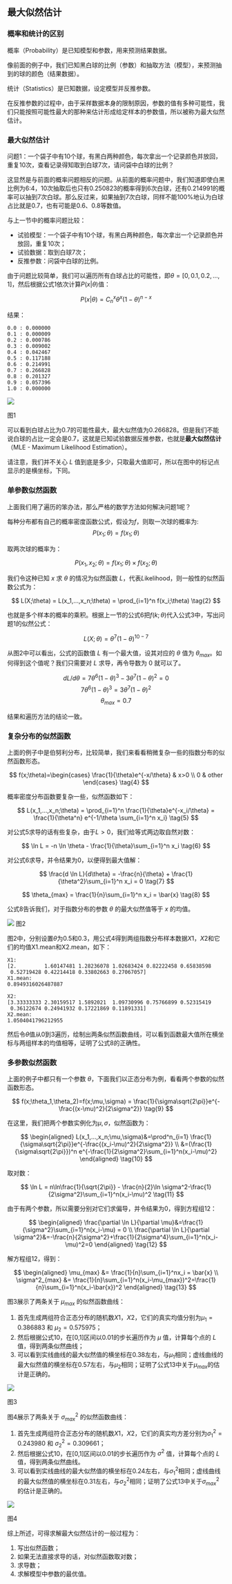 <!--Copyright © Microsoft Corporation. All rights reserved.
  适用于[License](https://github.com/Microsoft/ai-edu/blob/master/LICENSE.md)版权许可-->

## 最大似然估计

### 概率和统计的区别

概率（Probability）是已知模型和参数，用来预测结果数据。

像前面的例子中，我们已知黑白球的比例（参数）和抽取方法（模型），来预测抽到的球的颜色（结果数据）。

统计（Statistics）是已知数据，设定模型并反推参数。

在反推参数的过程中，由于采样数据本身的限制原因，参数的值有多种可能性，我们只能按照可能性最大的那种来估计形成给定样本的参数值，所以被称为最大似然估计。

### 最大似然估计

问题1：一个袋子中有10个球，有黑白两种颜色，每次拿出一个记录颜色并放回，重复10次，查看记录得知取到白球7次，请问袋中白球的比例？

这显然是与前面的概率问题相反的问题。从前面的概率问题中，我们知道即使白黑比例为6:4，10次抽取后也只有0.250823的概率得到6次白球，还有0.214991的概率可以抽到7次白球。那么反过来，如果抽到7次白球，同样不能100%地认为白球占比就是0.7，也有可能是0.6、0.8等数值。

与上一节中的概率问题比较：
- 试验模型：一个袋子中有10个球，有黑白两种颜色，每次拿出一个记录颜色并放回，重复10次；
- 试验数据：取到白球7次；
- 反推参数：问袋中白球的比例。

由于问题比较简单，我们可以遍历所有白球占比的可能性，即$\theta=[0,0.1,0.2,...,1]$，然后根据公式1依次计算$P(x|\theta)$值：

$$
P(x|\theta) = C_n^x \theta^x (1-\theta)^{n-x} \tag{1}
$$

结果：
```
0.0 : 0.000000
0.1 : 0.000009
0.2 : 0.000786
0.3 : 0.009002
0.4 : 0.042467
0.5 : 0.117188
0.6 : 0.214991
0.7 : 0.266828
0.8 : 0.201327
0.9 : 0.057396
1.0 : 0.000000
```

<img src="Images/likelihood_berno.png"/>

图1

可以看到白球占比为0.7的可能性最大，最大似然值为0.266828。但是我们不能说白球的占比一定会是0.7，这就是已知试验数据反推参数，也就是**最大似然估计**（MLE - Maximum Likelihood Estimation）。

请注意，我们并不关心 $L$ 值到底是多少，只取最大值即可，所以在图中的标记点显示的是横坐标，下同。

### 单参数似然函数

上面我们用了遍历的笨办法，那么严格的数学方法如何解决问题1呢？

每种分布都有自己的概率密度函数公式，假设为$f$，则取一次球的概率为:
$$P(x_1;\theta)=f(x_1;\theta)$$

取两次球的概率为：

$$P(x_1,x_2;\theta)=f(x_1;\theta) \times f(x_2;\theta)$$

我们令这种已知 $x$ 求 $\theta$ 的情况为似然函数 $L$，代表$L$ikelihood，则一般性的似然函数公式为：

$$
L(X;\theta) = L(x_1,...,x_n;\theta) = \prod_{i=1}^n f(x_i;\theta) \tag{2}
$$

也就是多个样本的概率的乘积。根据上一节的公式6把$f(k;\theta)$代入公式3中，写出问题1的似然公式：

$$
L(X;\theta)= \theta^7 (1-\theta)^{10-7} \tag{3}
$$

从图2中可以看出，公式的函数值 $L$ 有一个最大值，设其对应的 $\theta$ 值为 $\theta_{max}$。如何得到这个值呢？我们只需要对 $L$ 求导，再令导数为 0 就可以了。

$$
dL/d\theta=7\theta^6 (1-\theta)^3 - 3\theta^7(1-\theta)^2=0
$$
$$
7\theta^6 (1-\theta)^3 = 3\theta^7(1-\theta)^2
$$
$$
\theta_{max}=0.7
$$

结果和遍历方法的结论一致。

### 复杂分布的似然函数

上面的例子中是伯努利分布，比较简单，我们来看看稍微复杂一些的指数分布的似然函数形态。

$$
f(x;\theta)=\begin{cases} \frac{1}{\theta}e^{-x/\theta} & x>0 \\ 0 & other  \end{cases} \tag{4}
$$

概率密度分布函数要复杂一些，似然函数如下：

$$
L(x_1,...,x_n;\theta) = \prod_{i=1}^n \frac{1}{\theta}e^{-x_i/\theta} = \frac{1}{\theta^n} e^{-1/\theta \sum_{i=1}^n x_i} \tag{5}
$$

对公式5求导的话有些复杂，由于$L>0$，我们给等式两边取自然对数：

$$
\ln L = -n \ln \theta - \frac{1}{\theta}\sum_{i=1}^n x_i \tag{6}
$$

对公式6求导，并令结果为0，以便得到最大值解：

$$
\frac{d \ln L}{d\theta} = -\frac{n}{\theta} + \frac{1}{\theta^2}\sum_{i=1}^n x_i = 0 \tag{7}
$$

$$
\theta_{max} = \frac{1}{n}\sum_{i=1}^n x_i = \bar{x} \tag{8}
$$

公式8告诉我们，对于指数分布的参数 $\theta$ 的最大似然值等于 $x$ 的均值。

<img src="Images/likelihood_exp.png"/>
图2

图2中，分别设置$\theta$为0.5和0.3，用公式4得到两组指数分布样本数据$X1，X2$和它们的均值X1.mean和X2.mean，如下：
```
X1:
[2.         1.60147481 1.28236078 1.02683424 0.82222458 0.65838598
 0.52719428 0.42214418 0.33802663 0.27067057]
X1.mean:
0.8949316026487887

X2:
[3.33333333 2.30159517 1.5892021  1.09730996 0.75766899 0.52315419
 0.36122674 0.24941932 0.17221869 0.11891331]
X2.mean:
1.0504041796212955
```
然后令$\theta$值从0到3遍历，绘制出两条似然函数曲线，可以看到函数最大值所在横坐标与两组样本的均值相等，证明了公式8的正确性。

### 多参数似然函数

上面的例子中都只有一个参数 $\theta$，下面我们以正态分布为例，看看两个参数的似然函数形态。

$$
f(x;\theta_1,\theta_2)=f(x;\mu,\sigma) = \frac{1}{\sigma\sqrt{2\pi}}e^{-\frac{(x-\mu)^2}{2\sigma^2}} \tag{9}
$$

在这里，我们把两个参数实例化为$\mu,\sigma$，似然函数为：

$$
\begin{aligned}
L(x_1,...,x_n;\mu,\sigma)&=\prod^n_{i=1} \frac{1}{\sigma\sqrt{2\pi}}e^{-\frac{(x_i-\mu)^2}{2\sigma^2}}
\\
&=(\frac{1}{\sigma\sqrt{2\pi}})^n e^{-\frac{1}{2\sigma^2}\sum_{i=1}^n(x_i-\mu)^2}
\end{aligned} \tag{10}
$$

取对数：

$$
\ln L = n\ln\frac{1}{\sqrt{2\pi}} - \frac{n}{2}\ln \sigma^2-\frac{1}{2\sigma^2}\sum_{i=1}^n(x_i-\mu)^2 \tag{11}
$$

由于有两个参数，所以需要分别对它们求偏导，并令结果为0，得到方程组12：

$$
\begin{aligned}
\frac{\partial \ln L}{\partial \mu}&=\frac{1}{\sigma^2}\sum_{i=1}^n(x_i-\mu) = 0 
\\
\frac{\partial \ln L}{\partial \sigma^2}&=-\frac{n}{2\sigma^2}+\frac{1}{2\sigma^4}\sum_{i=1}^n(x_i-\mu)^2=0 
\end{aligned} \tag{12}
$$

解方程组12，得到：

$$
\begin{aligned}
\mu_{max} &= \frac{1}{n}\sum_{i=1}^nx_i = \bar{x}
\\ 
\sigma^2_{max} &= \frac{1}{n}\sum_{i=1}^n(x_i-\mu_{max})^2=\frac{1}{n}\sum_{i=1}^n(x_i-\bar{x})^2
\end{aligned} \tag{13}
$$

图3展示了两条关于 $\mu_{max}$ 的似然函数曲线：
1. 首先生成两组符合正态分布的随机数$X1，X2$，它们的真实均值分别为$\mu_{1}=0.386883$ 和 $\mu_{2}=0.575975$；
2. 然后根据公式10，在[0,1]区间以0.01的步长遍历作为 $\mu$ 值，计算每个点的 $L$ 值，得到两条似然曲线；
3. 可以看到实线曲线的最大似然值的横坐标在0.38左右，与$\mu_1$相同；虚线曲线的最大似然值的横坐标在0.57左右，与$\mu_2$相同；证明了公式13中关于$\mu_{max}$的估计是正确的。

<img src="Images/likelihood_norm_mu.png"/>

图3

图4展示了两条关于 $\sigma^2_{max}$ 的似然函数曲线：
1. 首先生成两组符合正态分布的随机数$X1，X2$，它们的真实均方差分别为$\sigma^2_{1}=0.243980$ 和 $\sigma^2_{2}=0.309661$；
2. 然后根据公式10，在[0,1]区间以0.01的步长遍历作为 $\sigma^2$ 值，计算每个点的 $L$ 值，得到两条似然曲线。
3. 可以看到实线曲线的最大似然值的横坐标在0.24左右，与$\sigma^2_1$相同；虚线曲线的最大似然值的横坐标在0.31左右，与$\sigma^2_2$相同；证明了公式13中关于$\sigma^2_{max}$的估计是正确的。

<img src="Images/likelihood_norm_std.png"/>

图4

综上所述，可得求解最大似然估计的一般过程为：

1. 写出似然函数；
2. 如果无法直接求导的话，对似然函数取对数；
3. 求导数；
4. 求解模型中参数的最优值。

